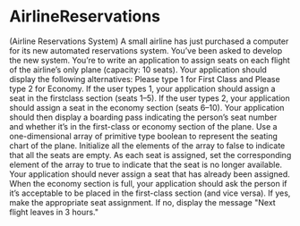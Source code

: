# AirlineReservations
 
(Airline Reservations System) A small airline has just purchased a computer for its 
new automated reservations system. You’ve been asked to develop the new system. You’re to write an 
application to assign seats on each flight of the airline’s only plane (capacity: 10 seats). Your 
application should display the following alternatives: Please type 1 for First Class and Please type 
2 for Economy. If the user types 1, your application should assign a seat in the firstclass section 
(seats 1–5). If the user types 2, your application should assign a seat in the economy section 
(seats 6–10). Your application should then display a boarding pass indicating the person’s seat number 
and whether it’s in the first-class or economy section of the plane. Use a one-dimensional array of 
primitive type boolean to represent the seating chart of the plane. Initialize all the elements of the 
array to false to indicate that all the seats are empty. As each seat is assigned, set the corresponding 
element of the array to true to indicate that the seat is no longer available. Your application should 
never assign a seat that has already been assigned. When the economy section is full, your application 
should ask the person if it’s acceptable to be placed in the first-class section (and vice versa). If yes, 
make the appropriate seat assignment. If no, display the message "Next flight leaves in 3 hours."
